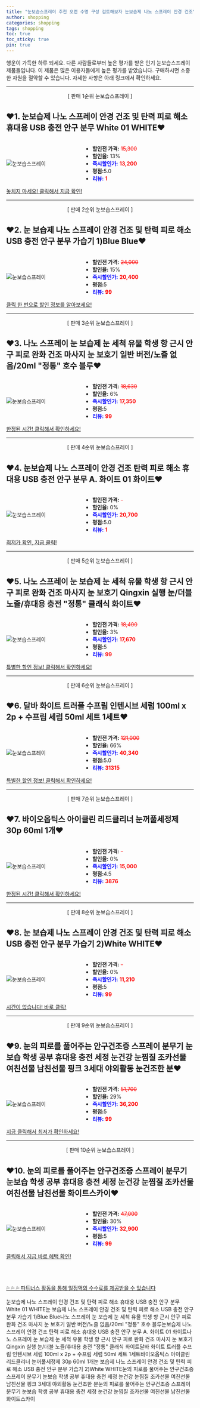 ```yaml
---
title: "눈보습스프레이 추천 오랜 수명 구성 검토해보자 눈보습제 나노 스프레이 안경 건조"
author: shopping
categories: shopping
tags: shopping
toc: true
toc_sticky: true
pin: true
---
```

행운이 가득한 하루 되세요. 다른 사람들로부터 높은 평가를 받은 인기 눈보습스프레이 제품들입니다. 이 제품은 많은 이용자들에게 높은 평가를 받았습니다. 구매하시면 소중한 자원을 절약할 수 있습니다. 자세한 사항은 아래 링크에서 확인하세요.

---
<p class="toplist" style="margin: 0 auto; display: block; width: fit-content;">[ 판매 1순위 눈보습스프레이 ]</p>

<h2><strong>❤️1. 눈보습제 나노 스프레이 안경 건조 및 탄력 피로 해소 휴대용 USB 충전 안구 분무 White 01 WHITE❤️</strong></h2>

<div style="display: flex; align-items: center;">
    <div style="flex: 0.4;">
        <img src="https://thumbnail10.coupangcdn.com/thumbnails/remote/230x230ex/image/vendor_inventory/d4f5/9ef271019cf7c490729b07bce62d885a46e303b0b7cdb99e6af51296b6d3.jpg" alt="눈보습스프레이" style="max-width: 100%;">
    </div>
    <div style="flex: 0.6; margin-left: 10px;">
        <ul>
            <li><strong>할인전 가격:</strong> <del style="color: red;">15,300</del></li>
            <li><strong>할인율:</strong> 13%</li>
            <li><span style='color:blue'><strong>즉시할인가:</strong></span> <span style='color:red'><strong>13,200</strong></span></li>
            <li><strong>평점:</strong>5.0</li>
            <li><span style='color:blue'><strong>리뷰:</strong></span> <span style='color:red'><strong>1</strong></span></li>
        </ul>
    </div>
</div>
<div class="center">
    <a href="https://selin100587001.github.io?lptag=AF9450613&subid=githubio&pageKey=7966036103&traceid=V0-153&itemId=22041615527&vendorItemId=89997133234" class="myButton">
        놓치지 마세요! 클릭해서 지금 확인!
    </a>
</div>


---
<p class="toplist" style="margin: 0 auto; display: block; width: fit-content;">[ 판매 2순위 눈보습스프레이 ]</p>

<h2><strong>❤️2. 눈 보습제 나노 스프레이 안경 건조 및 탄력 피로 해소 USB 충전 안구 분무 가습기 1)Blue Blue❤️</strong></h2>

<div style="display: flex; align-items: center;">
    <div style="flex: 0.4;">
        <img src="https://thumbnail10.coupangcdn.com/thumbnails/remote/230x230ex/image/vendor_inventory/17c0/c5170f01acd63cfdf59a9af7a276c1edad6b774efd61c5c0ac72e4752c7f.jpg" alt="눈보습스프레이" style="max-width: 100%;">
    </div>
    <div style="flex: 0.6; margin-left: 10px;">
        <ul>
            <li><strong>할인전 가격:</strong> <del style="color: red;">24,000</del></li>
            <li><strong>할인율:</strong> 15%</li>
            <li><span style='color:blue'><strong>즉시할인가:</strong></span> <span style='color:red'><strong>20,400</strong></span></li>
            <li><strong>평점:</strong>5</li>
            <li><span style='color:blue'><strong>리뷰:</strong></span> <span style='color:red'><strong>99</strong></span></li>
        </ul>
    </div>
</div>
<div class="center">
    <a href="https://selin100587001.github.io?lptag=AF9450613&subid=githubio&pageKey=7902366848&traceid=V0-153&itemId=21660051253&vendorItemId=90427122388" class="myButton">
        클릭 한 번으로 할인 정보를 알아보세요!
    </a>
</div>


---
<p class="toplist" style="margin: 0 auto; display: block; width: fit-content;">[ 판매 3순위 눈보습스프레이 ]</p>

<h2><strong>❤️3. 나노 스프레이 눈 보습제 눈 세척 유물 학생 항 근시 안구 피로 완화 건조 마사지 눈 보호기 일반 버전/노즐 없음/20ml "정통" 호수 블루❤️</strong></h2>

<div style="display: flex; align-items: center;">
    <div style="flex: 0.4;">
        <img src="https://thumbnail9.coupangcdn.com/thumbnails/remote/230x230ex/image/vendor_inventory/d3bd/42c30f28393ca10d9336d6e02b8a89f1bab44fa7aa21373e7ce6ace040ef.jpg" alt="눈보습스프레이" style="max-width: 100%;">
    </div>
    <div style="flex: 0.6; margin-left: 10px;">
        <ul>
            <li><strong>할인전 가격:</strong> <del style="color: red;">18,630</del></li>
            <li><strong>할인율:</strong> 6%</li>
            <li><span style='color:blue'><strong>즉시할인가:</strong></span> <span style='color:red'><strong>17,350</strong></span></li>
            <li><strong>평점:</strong>5</li>
            <li><span style='color:blue'><strong>리뷰:</strong></span> <span style='color:red'><strong>99</strong></span></li>
        </ul>
    </div>
</div>
<div class="center">
    <a href="https://selin100587001.github.io?lptag=AF9450613&subid=githubio&pageKey=6606417578&traceid=V0-153&itemId=14961689959&vendorItemId=82184943823" class="myButton">
        한정된 시간! 클릭해서 확인하세요!
    </a>
</div>


---
<p class="toplist" style="margin: 0 auto; display: block; width: fit-content;">[ 판매 4순위 눈보습스프레이 ]</p>

<h2><strong>❤️4. 눈보습제 나노 스프레이 안경 건조 탄력 피로 해소 휴대용 USB 충전 안구 분무 A. 화이트 01 화이트❤️</strong></h2>

<div style="display: flex; align-items: center;">
    <div style="flex: 0.4;">
        <img src="https://thumbnail10.coupangcdn.com/thumbnails/remote/230x230ex/image/vendor_inventory/d4f5/9ef271019cf7c490729b07bce62d885a46e303b0b7cdb99e6af51296b6d3.jpg" alt="눈보습스프레이" style="max-width: 100%;">
    </div>
    <div style="flex: 0.6; margin-left: 10px;">
        <ul>
            <li><strong>할인전 가격:</strong> <del style="color: red;">-</del></li>
            <li><strong>할인율:</strong> 0%</li>
            <li><span style='color:blue'><strong>즉시할인가:</strong></span> <span style='color:red'><strong>20,700</strong></span></li>
            <li><strong>평점:</strong>5.0</li>
            <li><span style='color:blue'><strong>리뷰:</strong></span> <span style='color:red'><strong>1</strong></span></li>
        </ul>
    </div>
</div>
<div class="center">
    <a href="https://selin100587001.github.io?lptag=AF9450613&subid=githubio&pageKey=7657517921&traceid=V0-153&itemId=20391748618&vendorItemId=89964326990" class="myButton">
        최저가 확인, 지금 클릭!
    </a>
</div>


---
<p class="toplist" style="margin: 0 auto; display: block; width: fit-content;">[ 판매 5순위 눈보습스프레이 ]</p>

<h2><strong>❤️5. 나노 스프레이 눈 보습제 눈 세척 유물 학생 항 근시 안구 피로 완화 건조 마사지 눈 보호기 Qingxin 실행 눈/더블 노즐/휴대용 충전 "정통" 클래식 화이트❤️</strong></h2>

<div style="display: flex; align-items: center;">
    <div style="flex: 0.4;">
        <img src="https://thumbnail10.coupangcdn.com/thumbnails/remote/230x230ex/image/vendor_inventory/3e5c/5e55c4471ac737278e6d738465d9700610d46e2ece3f731dfd790fc28a8e.jpg" alt="눈보습스프레이" style="max-width: 100%;">
    </div>
    <div style="flex: 0.6; margin-left: 10px;">
        <ul>
            <li><strong>할인전 가격:</strong> <del style="color: red;">18,400</del></li>
            <li><strong>할인율:</strong> 3%</li>
            <li><span style='color:blue'><strong>즉시할인가:</strong></span> <span style='color:red'><strong>17,670</strong></span></li>
            <li><strong>평점:</strong>5</li>
            <li><span style='color:blue'><strong>리뷰:</strong></span> <span style='color:red'><strong>99</strong></span></li>
        </ul>
    </div>
</div>
<div class="center">
    <a href="https://selin100587001.github.io?lptag=AF9450613&subid=githubio&pageKey=6606417578&traceid=V0-153&itemId=14961689958&vendorItemId=82184943821" class="myButton">
        특별한 할인 정보! 클릭해서 확인하세요!
    </a>
</div>


---
<p class="toplist" style="margin: 0 auto; display: block; width: fit-content;">[ 판매 6순위 눈보습스프레이 ]</p>

<h2><strong>❤️6. 달바 화이트 트러플 수프림 인텐시브 세럼 100ml x 2p + 수프림 세럼 50ml 세트 1세트❤️</strong></h2>

<div style="display: flex; align-items: center;">
    <div style="flex: 0.4;">
        <img src="https://thumbnail8.coupangcdn.com/thumbnails/remote/230x230ex/image/retail/images/1752398001776783-479476bf-2874-4c3f-b6ac-32b11ede8f5c.jpg" alt="눈보습스프레이" style="max-width: 100%;">
    </div>
    <div style="flex: 0.6; margin-left: 10px;">
        <ul>
            <li><strong>할인전 가격:</strong> <del style="color: red;">121,000</del></li>
            <li><strong>할인율:</strong> 66%</li>
            <li><span style='color:blue'><strong>즉시할인가:</strong></span> <span style='color:red'><strong>40,340</strong></span></li>
            <li><strong>평점:</strong>5.0</li>
            <li><span style='color:blue'><strong>리뷰:</strong></span> <span style='color:red'><strong>31315</strong></span></li>
        </ul>
    </div>
</div>
<div class="center">
    <a href="https://selin100587001.github.io?lptag=AF9450613&subid=githubio&pageKey=6137107889&traceid=V0-153&itemId=11744003733&vendorItemId=79017906112" class="myButton">
        특별한 할인 정보! 클릭해서 확인하세요!
    </a>
</div>


---
<p class="toplist" style="margin: 0 auto; display: block; width: fit-content;">[ 판매 7순위 눈보습스프레이 ]</p>

<h2><strong>❤️7. 바이오옵틱스 아이클린 리드클리너 눈꺼풀세정제 30p 60ml 1개❤️</strong></h2>

<div style="display: flex; align-items: center;">
    <div style="flex: 0.4;">
        <img src="https://thumbnail9.coupangcdn.com/thumbnails/remote/230x230ex/image/retail/images/558856897471744-fcb94f46-df0b-4daf-a56b-959b7cbbd06e.jpg" alt="눈보습스프레이" style="max-width: 100%;">
    </div>
    <div style="flex: 0.6; margin-left: 10px;">
        <ul>
            <li><strong>할인전 가격:</strong> <del style="color: red;">-</del></li>
            <li><strong>할인율:</strong> 0%</li>
            <li><span style='color:blue'><strong>즉시할인가:</strong></span> <span style='color:red'><strong>15,000</strong></span></li>
            <li><strong>평점:</strong>4.5</li>
            <li><span style='color:blue'><strong>리뷰:</strong></span> <span style='color:red'><strong>3876</strong></span></li>
        </ul>
    </div>
</div>
<div class="center">
    <a href="https://selin100587001.github.io?lptag=AF9450613&subid=githubio&pageKey=6010125917&traceid=V0-153&itemId=10902151561&vendorItemId=78182011207" class="myButton">
        한정된 시간! 클릭해서 확인하세요!
    </a>
</div>


---
<p class="toplist" style="margin: 0 auto; display: block; width: fit-content;">[ 판매 8순위 눈보습스프레이 ]</p>

<h2><strong>❤️8. 눈 보습제 나노 스프레이 안경 건조 및 탄력 피로 해소 USB 충전 안구 분무 가습기 2)White WHITE❤️</strong></h2>

<div style="display: flex; align-items: center;">
    <div style="flex: 0.4;">
        <img src="https://thumbnail6.coupangcdn.com/thumbnails/remote/230x230ex/image/vendor_inventory/0066/f78ba89e024f19267e60eddd3f911efea407a3454fa07de351cdb3d36529.jpeg" alt="눈보습스프레이" style="max-width: 100%;">
    </div>
    <div style="flex: 0.6; margin-left: 10px;">
        <ul>
            <li><strong>할인전 가격:</strong> <del style="color: red;">-</del></li>
            <li><strong>할인율:</strong> 0%</li>
            <li><span style='color:blue'><strong>즉시할인가:</strong></span> <span style='color:red'><strong>11,210</strong></span></li>
            <li><strong>평점:</strong>5</li>
            <li><span style='color:blue'><strong>리뷰:</strong></span> <span style='color:red'><strong>99</strong></span></li>
        </ul>
    </div>
</div>
<div class="center">
    <a href="https://selin100587001.github.io?lptag=AF9450613&subid=githubio&pageKey=7902366848&traceid=V0-153&itemId=21660051254&vendorItemId=90681474237" class="myButton">
        시간이 없습니다! 바로 클릭!
    </a>
</div>


---
<p class="toplist" style="margin: 0 auto; display: block; width: fit-content;">[ 판매 9순위 눈보습스프레이 ]</p>

<h2><strong>❤️9. 눈의 피로를 풀어주는 안구건조증 스프레이 분무기 눈보습 학생 공부 휴대용 충전 세정 눈건강 눈찜질 조카선물 여친선물 남친선물 핑크 3세대 야외활동 눈건조한 분❤️</strong></h2>

<div style="display: flex; align-items: center;">
    <div style="flex: 0.4;">
        <img src="https://thumbnail6.coupangcdn.com/thumbnails/remote/230x230ex/image/vendor_inventory/abf6/d9821695afb17d579854519dba24abaafc087014c44d92f0980c58da62ab.png" alt="눈보습스프레이" style="max-width: 100%;">
    </div>
    <div style="flex: 0.6; margin-left: 10px;">
        <ul>
            <li><strong>할인전 가격:</strong> <del style="color: red;">51,700</del></li>
            <li><strong>할인율:</strong> 29%</li>
            <li><span style='color:blue'><strong>즉시할인가:</strong></span> <span style='color:red'><strong>36,200</strong></span></li>
            <li><strong>평점:</strong>5</li>
            <li><span style='color:blue'><strong>리뷰:</strong></span> <span style='color:red'><strong>99</strong></span></li>
        </ul>
    </div>
</div>
<div class="center">
    <a href="https://selin100587001.github.io?lptag=AF9450613&subid=githubio&pageKey=6615893559&traceid=V0-153&itemId=15020830432&vendorItemId=82243529507" class="myButton">
        지금 클릭해서 최저가 확인하세요!
    </a>
</div>


---
<p class="toplist" style="margin: 0 auto; display: block; width: fit-content;">[ 판매 10순위 눈보습스프레이 ]</p>

<h2><strong>❤️10. 눈의 피로를 풀어주는 안구건조증 스프레이 분무기 눈보습 학생 공부 휴대용 충전 세정 눈건강 눈찜질 조카선물 여친선물 남친선물 화이트스카이❤️</strong></h2>

<div style="display: flex; align-items: center;">
    <div style="flex: 0.4;">
        <img src="https://thumbnail6.coupangcdn.com/thumbnails/remote/230x230ex/image/vendor_inventory/abf6/d9821695afb17d579854519dba24abaafc087014c44d92f0980c58da62ab.png" alt="눈보습스프레이" style="max-width: 100%;">
    </div>
    <div style="flex: 0.6; margin-left: 10px;">
        <ul>
            <li><strong>할인전 가격:</strong> <del style="color: red;">47,000</del></li>
            <li><strong>할인율:</strong> 30%</li>
            <li><span style='color:blue'><strong>즉시할인가:</strong></span> <span style='color:red'><strong>32,900</strong></span></li>
            <li><strong>평점:</strong>5</li>
            <li><span style='color:blue'><strong>리뷰:</strong></span> <span style='color:red'><strong>99</strong></span></li>
        </ul>
    </div>
</div>
<div class="center">
    <a href="https://selin100587001.github.io?lptag=AF9450613&subid=githubio&pageKey=6615893559&traceid=V0-153&itemId=15020830421&vendorItemId=82243529456" class="myButton">
        클릭해서 지금 바로 혜택 확인!
    </a>
</div>

<br><br><br>[💦 💦 💦 파트너스 활동을 통해 일정액의 수수료를 제공받을 수 있습니다](https://link.coupang.com/a/bcpT2c)<br><br>눈보습제 나노 스프레이 안경 건조 및 탄력 피로 해소 휴대용 USB 충전 안구 분무 White 01 WHITE눈 보습제 나노 스프레이 안경 건조 및 탄력 피로 해소 USB 충전 안구 분무 가습기 1)Blue Blue나노 스프레이 눈 보습제 눈 세척 유물 학생 항 근시 안구 피로 완화 건조 마사지 눈 보호기 일반 버전/노즐 없음/20ml "정통" 호수 블루눈보습제 나노 스프레이 안경 건조 탄력 피로 해소 휴대용 USB 충전 안구 분무 A. 화이트 01 화이트나노 스프레이 눈 보습제 눈 세척 유물 학생 항 근시 안구 피로 완화 건조 마사지 눈 보호기 Qingxin 실행 눈/더블 노즐/휴대용 충전 "정통" 클래식 화이트달바 화이트 트러플 수프림 인텐시브 세럼 100ml x 2p + 수프림 세럼 50ml 세트 1세트바이오옵틱스 아이클린 리드클리너 눈꺼풀세정제 30p 60ml 1개눈 보습제 나노 스프레이 안경 건조 및 탄력 피로 해소 USB 충전 안구 분무 가습기 2)White WHITE눈의 피로를 풀어주는 안구건조증 스프레이 분무기 눈보습 학생 공부 휴대용 충전 세정 눈건강 눈찜질 조카선물 여친선물 남친선물 핑크 3세대 야외활동 눈건조한 분눈의 피로를 풀어주는 안구건조증 스프레이 분무기 눈보습 학생 공부 휴대용 충전 세정 눈건강 눈찜질 조카선물 여친선물 남친선물 화이트스카이